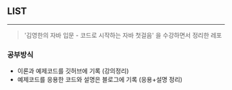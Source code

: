 ## LIST

-----
> '김영한의 자바 입문 - 코드로 시작하는 자바 첫걸음' 을 수강하면서 정리한 레포

### 공부방식

- 이론과 예제코드를 깃허브에 기록 (강의정리)
- 예제코드를 응용한 코드와 설명은 블로그에 기록 (응용+설명 정리)

